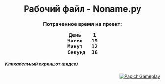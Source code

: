 <h1><center>Рабочий файл - Noname.py</center></h1><h3><center>Потраченное время на проект:</center><center><pre>День	1
Часов	19
Минут	12
Секунд	36</pre></center></h3><h5><a href="https://youtu.be/UryFjJnok6I">Кликабельный скриншот (видео)</a></h5><a style="float:right" href="https://youtu.be/UryFjJnok6I" target="_blank">  <img alt="Papich Gameplay" src="https://img.youtube.com/vi/UryFjJnok6I/maxresdefault.jpg" /></a>